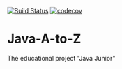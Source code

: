 [![Build Status](https://travis-ci.org/kou85/Java-A-to-Z.svg?branch=master)](https://travis-ci.org/kou85/Java-A-to-Z)
[![codecov](https://codecov.io/gh/kou85/Java-A-to-Z/branch/master/graph/badge.svg)](https://codecov.io/gh/kou85/Java-A-to-Z)

# Java-A-to-Z
The educational project "Java Junior"

